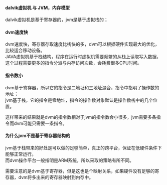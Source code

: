 #### dalvik虚拟机 与 JVM，内存模型  

dalvik虚拟机是基于寄存器的，jvm是基于虚拟栈的；  

#### dvm速度快  
dvm速度快，寄存器存取速度比栈快的多，dvm可以根据硬件实现最大的优化，比较适合移动设备。  
JAVA虚拟机基于栈结构，程序在运行时虚拟机需要频繁的从栈上读取写入数据，这个过程需要更多的指令分派与内存访问次数，会耗费很多CPU时间。  

####  指令数小  
dvm基于寄存器，所以它的指令是二地址和三地址混合，指令中指明了操作数的地址；  
jvm基于栈，它的指令是零地址，指令的操作数对象默认是操作数栈中的几个位置。  

这样带来的结果就是dvm的指令数相对于jvm的指令数会小很多，jvm需要多条指令而dvm可能只需要一条指令。  

####  为什么jvm不是基于寄存器结构的  
jvm基于栈带来的好处是可以做的足够简单，真正的跨平台，保证在低硬件条件下能够正常运行。  
而dvm操作平台一般指明是ARM系统，所以采取的策略有所不同。  

需要注意的是dvm基于寄存器，但是这也是个映射关系，如果硬件没有足够的寄存器，dvm将多出来的寄存器映射到内存中。  

